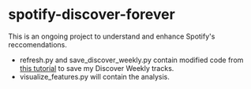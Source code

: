 # spotify-discover-forever
This is an ongoing project to understand and enhance Spotify's reccomendations.

- refresh.py and save_discover_weekly.py contain modified code from [this tutorial](https://www.youtube.com/watch?v=-FsFT6OwE1A) to save my Discover Weekly tracks.
- visualize_features.py will contain the analysis.
